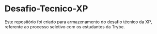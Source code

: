 # Desafio-Tecnico-XP
Este repositório foi criado para armazenamento do desafio técnico da XP, referente ao processo seletivo com os estudantes da Trybe.
